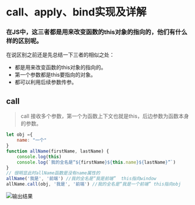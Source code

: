 # call、apply、bind实现及详解

### 在JS中，这三者都是用来改变函数的this对象的指向的，他们有什么样的区别呢。
在说区别之前还是先总结一下三者的相似之处：
- 都是用来改变函数的this对象的指向的。
- 第一个参数都是this要指向的对象。
- 都可以利用后续参数传参。

## call
> call 接收多个参数，第一个为函数上下文也就是this，后边参数为函数本身的参数。

```js
let obj ={
    name: "一个"
}
function allName(firstName, lastName) {
    console.log(this)
    console.log(`我的全名是“${firstName}${this.name}${lastName}”`)
}
// 很明显此时allName函数是没有name属性的
allName('我是', '前端') //我的全名是“我是前端”  this指向window
allName.call(obj, '我是', '前端') //我的全名是“我是一个前端” this指向obj
```
![输出结果](/call.png)